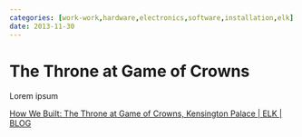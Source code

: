 ```yaml
---
categories: [work-work,hardware,electronics,software,installation,elk] 
date: 2013-11-30
---
```


# The Throne at Game of Crowns

Lorem ipsum

[How We Built: The Throne at Game of Crowns, Kensington Palace | ELK | BLOG](http://elkworks.co.uk/blog/how-we-built-game-of-crowns-throne/)